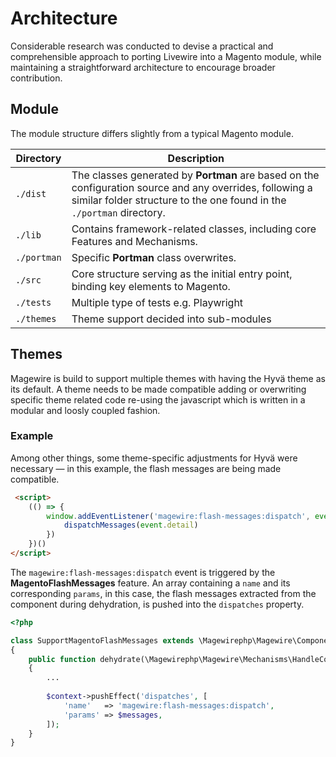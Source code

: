 # Architecture

Considerable research was conducted to devise a practical and comprehensible approach to porting Livewire into a Magento module,
while maintaining a straightforward architecture to encourage broader contribution.

## Module

The module structure differs slightly from a typical Magento module.

| Directory   | Description                                                                                                                                                                       |
|-------------|-----------------------------------------------------------------------------------------------------------------------------------------------------------------------------------|
| `./dist`    | The classes generated by **Portman** are based on the configuration source and any overrides, following a similar folder structure to the one found in the `./portman` directory. |
| `./lib`     | Contains framework-related classes, including core Features and Mechanisms.                                                                                                       |
| `./portman` | Specific **Portman** class overwrites.                                                                                                                                            |
| `./src`     | Core structure serving as the initial entry point, binding key elements to Magento.                                                                                               |
| `./tests`   | Multiple type of tests e.g. Playwright                                                                                                                                            |
| `./themes`  | Theme support decided into sub-modules                                                                                                                                            |

## Themes

Magewire is build to support multiple themes with having the Hyvä theme as its default. A theme needs to be made compatible adding or overwriting
specific theme related code re-using the javascript which is written in a modular and loosly coupled fashion.

### Example

Among other things, some theme-specific adjustments for Hyvä were necessary — in this example, the flash messages are being made compatible.

```html title="page/js/magewire/features/support-magento-flash-messages.phtml"
 <script>
    (() => {
        window.addEventListener('magewire:flash-messages:dispatch', event => {
            dispatchMessages(event.detail)
        })
    })()
</script>
```

The `magewire:flash-messages:dispatch` event is triggered by the **MagentoFlashMessages** feature. An array containing a
`name` and its corresponding `params`, in this case, the flash messages extracted from the component during dehydration,
is pushed into the `dispatches` property.

```php title="Magewirephp\Magewire\Features\SupportMagentoFlashMessages\SupportMagentoFlashMessages"
<?php

class SupportMagentoFlashMessages extends \Magewirephp\Magewire\ComponentHook
{
    public function dehydrate(\Magewirephp\Magewire\Mechanisms\HandleComponents\ComponentContext $context): void
    {
        ...
        
        $context->pushEffect('dispatches', [
            'name'   => 'magewire:flash-messages:dispatch',
            'params' => $messages,
        ]);
    }
}
```
